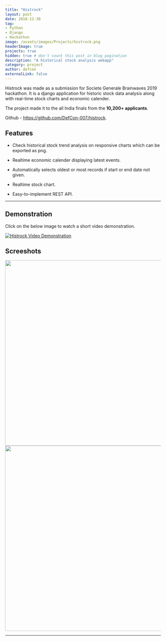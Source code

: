 ```yaml
---
title: "Histrock"
layout: post
date: 2018-12-30
tag: 
- Python
- Django
- Hackathon
image: /assets/images/Projects/histrock.png
headerImage: true
projects: true
hidden: true # don't count this post in blog pagination
description: "A historical stock analysis webapp"
category: project
author: defcon
externalLink: false
---
```


Histrock was made as a submission for Societe Generale Brainwaves 2019 hackathon. It is a django application for historic stock data analysis along with real-time stock charts and economic calender.

The project made it to the all India finals from the **10,200+ applicants**.

Github - <https://github.com/DefCon-007/histrock>.

## Features

- Check historical stock trend analysis on responsive charts which can be exported as png.

- Realtime economic calender displaying latest events.

- Automatically selects oldest or most records if start or end date not given.

- Realtime stock chart.

- Easy-to-implement REST API.

***

## Demonstration

Click on the below image to watch a short video demonstration. 

[![Histrock Video Demonstration](https://img.youtube.com/vi/GxMvHH_aJm0/0.jpg)](https://www.youtube.com/watch?v=GxMvHH_aJm0 "Histrock ")

## Screeshots

<img src = "https://camo.githubusercontent.com/20340c12f52c642c6b41afa7b75ad0195fc9fa73/68747470733a2f2f692e696d6775722e636f6d2f41754b4d4c4b43672e706e67" height="600">

<img src = "https://camo.githubusercontent.com/8e2b239cc6af5967ff359f30fe648570cb0b93df/68747470733a2f2f692e696d6775722e636f6d2f3974504b54336c2e706e67" height="600">

---
